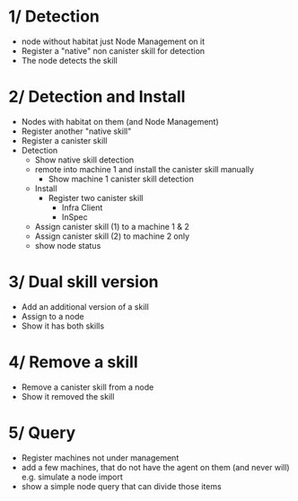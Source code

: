 # 1/ Detection
* node without habitat just Node Management on it
* Register a "native" non canister skill for detection
* The node detects the skill

# 2/ Detection and Install
* Nodes with habitat on them (and Node Management)
* Register another "native skill"
* Register a canister skill
* Detection
    * Show native skill detection
    * remote into machine 1 and install the canister skill manually
        * Show machine 1 canister skill detection
    * Install
        * Register two canister skill
            * Infra Client
            * InSpec
    * Assign canister skill (1) to a machine 1 & 2
    * Assign canister skill (2) to machine 2 only    
    * show node status

# 3/ Dual skill version
* Add an additional version of a skill
* Assign to a node
* Show it has both skills

# 4/ Remove a skill
* Remove a canister skill from a node
* Show it removed the skill

# 5/ Query
* Register machines not under management
* add a few machines, that do not have the agent on them (and never will) e.g. simulate a node import
* show a simple node query that can divide those items